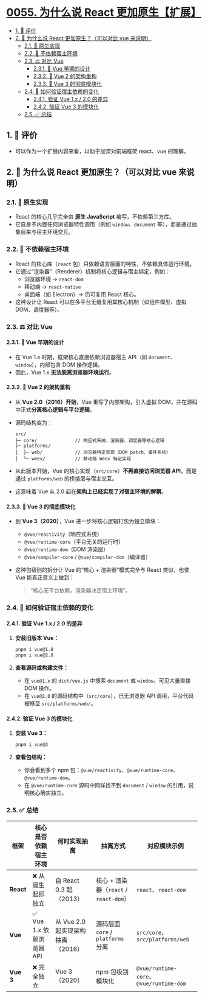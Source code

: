# [0055. 为什么说 React 更加原生【扩展】](https://github.com/tnotesjs/TNotes.react/tree/main/notes/0055.%20%E4%B8%BA%E4%BB%80%E4%B9%88%E8%AF%B4%20React%20%E6%9B%B4%E5%8A%A0%E5%8E%9F%E7%94%9F%E3%80%90%E6%89%A9%E5%B1%95%E3%80%91)

<!-- region:toc -->

- [1. 🫧 评价](#1--评价)
- [2. 🤖 为什么说 React 更加原生？（可以对比 vue 来说明）](#2--为什么说-react-更加原生可以对比-vue-来说明)
  - [2.1. 🧩 原生实现](#21--原生实现)
  - [2.2. 🧱 不依赖宿主环境](#22--不依赖宿主环境)
  - [2.3. ⚖️ 对比 Vue](#23-️-对比-vue)
    - [2.3.1. 🧩 Vue 早期的设计](#231--vue-早期的设计)
    - [2.3.2. 🧭 Vue 2 的架构重构](#232--vue-2-的架构重构)
    - [2.3.3. 🧱 Vue 3 的彻底模块化](#233--vue-3-的彻底模块化)
  - [2.4. 🧪 如何验证宿主依赖的变化](#24--如何验证宿主依赖的变化)
    - [2.4.1. 验证 Vue 1.x / 2.0 的差异](#241-验证-vue-1x--20-的差异)
    - [2.4.2. 验证 Vue 3 的模块化](#242-验证-vue-3-的模块化)
  - [2.5. ✅ 总结](#25--总结)

<!-- endregion:toc -->

## 1. 🫧 评价

- 可以作为一个扩展内容来看，以助于加深对前端框架 react、vue 的理解。

## 2. 🤖 为什么说 React 更加原生？（可以对比 vue 来说明）

### 2.1. 🧩 原生实现

- React 的核心几乎完全由 **原生 JavaScript** 编写，不依赖第三方库。
- 它自身不内置任何浏览器特性调用（例如 `window`、`document` 等），而是通过抽象层来与宿主环境交互。

### 2.2. 🧱 不依赖宿主环境

- React 的核心库（`react` 包）只依赖语言层面的特性，不依赖具体运行环境。
- 它通过“渲染器”（Renderer）机制将核心逻辑与宿主绑定，例如：
  - 浏览器环境 → `react-dom`
  - 移动端 → `react-native`
  - 桌面端（如 Electron）→ 仍可复用 React 核心。
- 这种设计让 React 可以在多平台无缝复用其核心机制（如组件模型、虚拟 DOM、调度器等）。

### 2.3. ⚖️ 对比 Vue

#### 2.3.1. 🧩 Vue 早期的设计

- 在 Vue 1.x 时期，框架核心直接依赖浏览器宿主 API（如 `document`、`window`），内部包含 DOM 操作逻辑。
- 因此，Vue 1.x **无法脱离浏览器环境运行**。

#### 2.3.2. 🧭 Vue 2 的架构重构

- 从 **Vue 2.0（2016）开始**，Vue 重写了内部架构，引入虚拟 DOM，并在源码中正式**分离核心逻辑与平台逻辑**。
- 源码结构变为：

  ```
  src/
  ├─ core/              // 响应式系统、渲染器、调度器等核心逻辑
  ├─ platforms/
  │  ├─ web/            // 浏览器特定实现（DOM patch、事件系统）
  │  └─ weex/           // 移动端 Weex 特定实现
  ```

- 从此版本开始，Vue 的核心实现（`src/core`）**不再直接访问浏览器 API**，而是通过 `platforms/web` 的桥接层与宿主交互。
- 这意味着 Vue 从 2.0 起在**架构上已经实现了对宿主环境的解耦**。

#### 2.3.3. 🧱 Vue 3 的彻底模块化

- 到 **Vue 3（2020）**，Vue 进一步将核心逻辑打包为独立模块：

  - `@vue/reactivity`（响应式系统）
  - `@vue/runtime-core`（平台无关的运行时）
  - `@vue/runtime-dom`（DOM 渲染层）
  - `@vue/compiler-core` / `@vue/compiler-dom`（编译器）

- 这种包级别的拆分让 Vue 的“核心 + 渲染器”模式完全与 React 类似，也使 Vue 能真正意义上做到：

  > “核心无平台依赖，渲染器决定宿主环境”。

### 2.4. 🧪 如何验证宿主依赖的变化

#### 2.4.1. 验证 Vue 1.x / 2.0 的差异

1. **安装旧版本 Vue：**

   ```bash
   pnpm i vue@1.0
   pnpm i vue@2.0
   ```

2. **查看源码或构建文件：**

   - 在 `vue@1.x` 的 `dist/vue.js` 中搜索 `document` 或 `window`，可见大量直接 DOM 操作。
   - 在 `vue@2.0` 的源码结构中（`src/core`），已无浏览器 API 调用，平台代码被移至 `src/platforms/web/`。

#### 2.4.2. 验证 Vue 3 的模块化

1. **安装 Vue 3：**

   ```bash
   pnpm i vue@3
   ```

2. **查看包结构：**

   - 你会看到多个 npm 包：`@vue/reactivity`、`@vue/runtime-core`、`@vue/runtime-dom`。
   - 在 `@vue/runtime-core` 源码中同样找不到 `document` / `window` 的引用，说明核心确实独立。

### 2.5. ✅ 总结

| 框架 | 核心是否依赖宿主环境 | 何时实现抽离 | 抽离方式 | 对应模块示例 |
| --- | --- | --- | --- | --- |
| **React** | ❌ 从诞生起即独立 | 自 React 0.3 起（2013） | 核心 + 渲染器（`react` / `react-dom`） | `react`、`react-dom` |
| **Vue** | ✅ Vue 1.x 依赖浏览器 API | 从 Vue 2.0 起实现架构抽离（2016） | 源码层面 `core` / `platforms` 分离 | `src/core`、`src/platforms/web` |
| **Vue 3** | ❌ 完全独立 | Vue 3（2020） | npm 包级别模块化 | `@vue/runtime-core`、`@vue/runtime-dom` |
